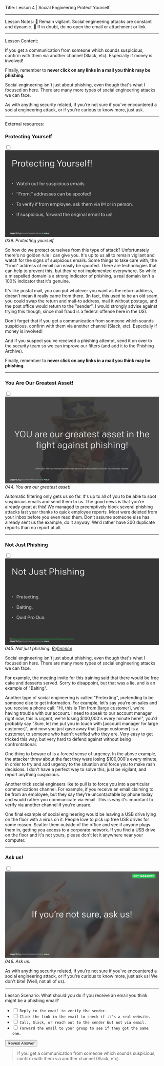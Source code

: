 Title:
Lesson 4 | Social Engineering Protect Yourself

---

Lesson Notes:
:dart: Remain vigilant. Social engineering attacks are constant and dynamic.
:dart: If in doubt, do no open the email or attachment or link.

---

Lesson Content:

If you get a communication from someone which sounds suspicious, confirm with them via another channel (Slack, etc). Especially if money is involved!

Finally, remember to **never click on any links in a mail you think may be phishing**.

Social engineering isn't just about phishing, even though that's what I focused on here. There are many more types of social engineering attacks we can face.

As with anything security related, if you're not sure if you've encountered a social engineering attack, or if you're curious to know more, just ask.

---

External resources:

### Protecting Yourself

<input type="checkbox" id="039" /><label for="039">![039](../Slides/for_everyone.039.jpeg)</label>
_039. Protecting yourself._

So how do we protect ourselves from this type of attack? Unfortunately there's no golden rule I can give you. It's up to us all to remain vigilant and watch for the signs of suspicious emails. Some things to take care with, the "from" address of email can easily be spoofed. There are technologies that can help to prevent this, but they're not implemented everywhere. So while a misspelled domain is a strong indicator of phishing, a real domain isn't a 100% indicator that it's genuine.

It's like postal mail, you can put whatever you want as the return address, doesn't mean it really came from there. (In fact, this used to be an old scam, you could swap the return and mail-to address, mail it without postage, and the post office would return to the "sender". I would strongly advise against trying this though, since mail fraud is a federal offense here in the US).

Don't forget that if you get a communication from someone which sounds suspicious, confirm with them via another channel (Slack, etc). Especially if money is involved!

And if you suspect you've received a phishing attempt, send it on over to the security team so we can improve our filters (and add it to the Phishing Archive).

Finally, remember to **never click on any links in a mail you think may be phishing**.

---

### You Are Our Greatest Asset!

<input type="checkbox" id="044" /><label for="044">![044](../Slides/for_everyone.044.jpeg)</label>
_044. You are our greatest asset!_

Automatic filtering only gets us so far. It's up to all of you to be able to spot suspicious emails and send them to us. The good news is that you're already great at this! We managed to preemptively block several phishing attacks last year thanks to quick employee reports. Most were deleted from your inbox before you even read them. Don’t assume someone else has already sent us the example, do it anyway. We’d rather have 300 duplicate reports than no report at all.

---

### Not Just Phishing

<input type="checkbox" id="045" /><label for="045">![045](../Slides/for_everyone.045.jpeg)</label>
_045. Not just phishing. [Reference](https://en.wikipedia.org/wiki/Social_engineering_(security)#Techniques_and_terms)_

Social engineering isn't just about phishing, even though that's what I focused on here. There are many more types of social engineering attacks we can face.

For example, the meeting invite for this training said that there would be free cake and desserts served. Sorry to disappoint, but that was a lie, and is an example of "Baiting".

Another type of social engineering is called "Pretexting", pretending to be someone else to get information. For example, let's say you're on sales and you receive a phone call: "Hi, this is Tim from [large customer], we're having trouble with our account. I need to speak to our account manager right now, this is urgent, we're losing $100,000's every minute here!", you'd probably say "Sure, let me put you in touch with [account manager for large customer]", and now you just gave away that [large customer] is a customer, to someone who hadn't verified who they are. Very easy to get tricked this way, but very hard to defend against without being confrontational.

One thing to beware of is a forced sense of urgency. In the above example, the attacker threw about the fact they were losing $100,000's every minute, in order to try and add urgency to the situation and force you to make rash decisions. I don't have a perfect way to solve this, just be vigilant, and report anything suspicious.

Another trick social engineers like to pull is to force you into a particular communications channel. For example, if you receive an email claiming to be from an employee, but they say they're uncontactable by phone today and would rather you communicate via email. This is why it's important to verify via another channel if you're unsure.

One final example of social engineering would be leaving a USB drive lying on the floor with a virus on it. People love to pick up free USB drives for some reason. Scatter them outside of the office and see if anyone plugs them in, getting you access to a corporate network. If you find a USB drive on the floor and it's not yours, please don't let it anywhere near your computer.

---

### Ask us!

<input type="checkbox" id="046" /><label for="046">![046](../Slides/for_everyone.046.jpeg)</label>
_046. Ask us._

As with anything security related, if you're not sure if you've encountered a social engineering attack, or if you're curious to know more, just ask us! We don't bite! (Well, not all of us).

---

Lesson Scenario:
What should you do if you receive an email you think might be a phishing email?

- <input type="checkbox"> `Reply to the email to verify the sender.`
- <input type="checkbox"> `Click the link in the email to check if it's a real website. `
- <input type="checkbox"> `Call, Slack, or reach out to the sender but not via email. `
- <input type="checkbox"> `Forward the email to your group to see if they got the same one.`

<div class="reveal-answer">
	<button class="button">Reveal Answer</button>
	<blockquote><p>If you get a communication from someone which sounds suspicious, confirm with them via another channel (Slack, etc).
</p></blockquote> 
